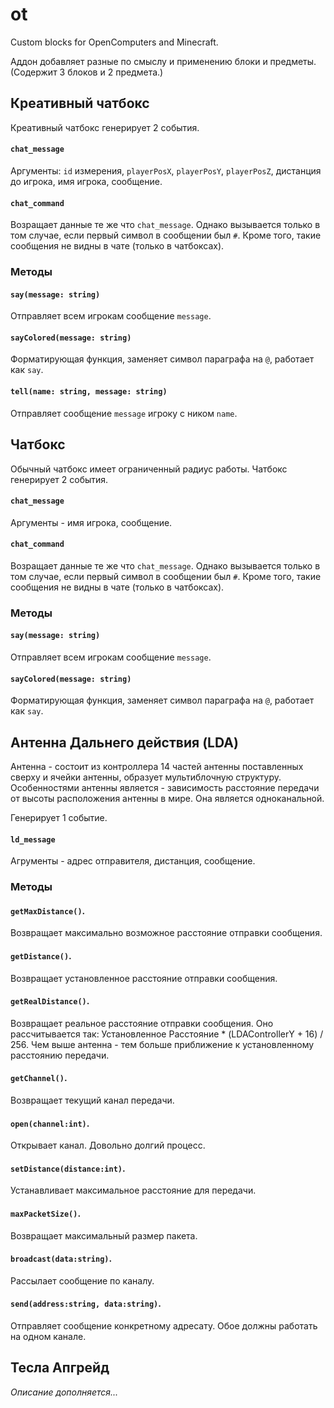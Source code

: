# ot
Custom blocks for OpenComputers and Minecraft.

Аддон добавляет разные по смыслу и применению блоки и предметы.
(Содержит 3 блоков и 2 предмета.)


## Креативный чатбокс
Креативный чатбокс генерирует 2 события.
#### `chat_message`
Аргументы: `id` измерения, `playerPosX`, `playerPosY`, `playerPosZ`, дистанция до игрока, имя игрока, сообщение.
#### `chat_command`
Возращает данные те же что `chat_message`.
Однако вызывается только в том случае, если первый символ в сообщении был `#`.
Кроме того, такие сообщения не видны в чате (только в чатбоксах).

### Методы
#### `say(message: string)`
Отправляет всем игрокам сообщение `message`.

#### `sayColored(message: string)`
Форматирующая функция, заменяет символ параграфа на `@`, работает как `say`.

#### `tell(name: string, message: string)`
Отправляет сообщение `message` игроку с ником `name`.


## Чатбокс
Обычный чатбокс имеет ограниченный радиус работы.
Чатбокс генерирует 2 события.
#### `chat_message`
Аргументы - имя игрока, сообщение.

#### `chat_command`
Возращает данные те же что `chat_message`.
Однако вызывается только в том случае, если первый символ в сообщении был `#`.
Кроме того, такие сообщения не видны в чате (только в чатбоксах).

### Методы
#### `say(message: string)`
Отправляет всем игрокам сообщение `message`.

#### `sayColored(message: string)`
Форматирующая функция, заменяет символ параграфа на `@`, работает как `say`.

## Антенна Дальнего действия (LDA)
Антенна - состоит из контроллера 14 частей антенны поставленных сверху и ячейки антенны, образует мультиблочную структуру.
Особенностями антенны является - зависимость расстояние передачи от высоты расположения антенны в мире.
Она является одноканальной.

Генерирует 1 событие.
#### `ld_message`
Агрументы - адрес отправителя, дистанция, сообщение.

### Методы

#### `getMaxDistance()`.
Возвращает максимально возможное расстояние отправки сообщения.

#### `getDistance()`.
Возвращает установленное расстояние отправки сообщения.

#### `getRealDistance()`.
Возвращает реальное расстояние отправки сообщения. Оно рассчитывается так: Установленное Расстояние * (LDAControllerY + 16) / 256.
Чем выше антенна - тем больше приближение к установленному расстоянию передачи.

#### `getChannel()`.
Возвращает текущий канал передачи.

#### `open(channel:int)`.
Открывает канал. Довольно долгий процесс.

#### `setDistance(distance:int)`.
Устанавливает максимальное расстояние для передачи.

#### `maxPacketSize()`.
Возвращает максимальный размер пакета.

#### `broadcast(data:string)`.
Рассылает сообщение по каналу.

#### `send(address:string, data:string)`.
Отправляет сообщение конкретному адресату. Обое должны работать на одном канале.

## Тесла Апгрейд

*Описание дополняется...*
